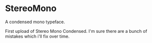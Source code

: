 # StereoMono
A condensed mono typeface.

First upload of Stereo Mono Condensed. 
I'm sure there are a bunch of mistakes which i'll fix over time.
